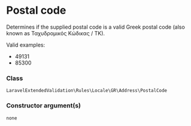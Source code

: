 # Postal code
Determines if the supplied postal code is a valid Greek postal code (also known as Ταχυδρομικός Κώδικας / TK).

Valid examples:

- 49131
- 85300

### Class
`LaravelExtendedValidation\Rules\Locale\GR\Address\PostalCode`

### Constructor argument(s)

```php
none
```



